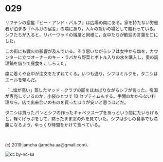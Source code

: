

# 029

リフテンの宿屋『ビー・アンド・バルブ』は広場の南にある。家を持たない労働者が泊まる『ヘルガの宿舎』の隣にあり，人々の憩いの場として賑わっている。シフたちが入ると，リバーウッドの宿屋と同様に，女中たちが歓迎の言葉を口にした。

この街にも戦火の影響が及んでいる。そう思いながらシフは女中から塩を，カウンターに立つオーナーのキー・ラバから野菜とボトル入りの水を購入し，奥の調理鍋を借りて昼食をこしらえた。

席に着くや女中が注文をたずねてくる。いつも通り，シフはミルクを，タニシはエールを頼んだ。

「…塩が高い」蒸したマッド・クラブの脚をほおばりながらシフが言った。帝国が専売しているのか，小袋ひとつで 10 セプティムもする。手間のかからない料理なら，店で出来合いのものを買ったほうが安いと思うほどだ。

タニシは買ったパンとシフの作ったキャベツスープをあっという間にたいらげると，軽くげっぷをして，黙ったまま窓の外を見ていた。シフは少しの食事でも満腹になるよう，ゆっくり時間をかけて食べている。

<br>
<br>
(c) 2019 jamcha (jamcha.aa@gmail.com).

![cc by-nc-sa](https://i.creativecommons.org/l/by-nc-sa/4.0/88x31.png)


